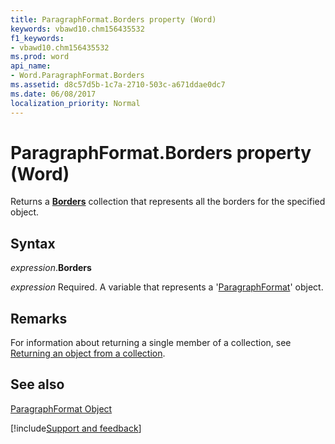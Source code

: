 ```yaml
---
title: ParagraphFormat.Borders property (Word)
keywords: vbawd10.chm156435532
f1_keywords:
- vbawd10.chm156435532
ms.prod: word
api_name:
- Word.ParagraphFormat.Borders
ms.assetid: d8c57d5b-1c7a-2710-503c-a671ddae0dc7
ms.date: 06/08/2017
localization_priority: Normal
---
```



# ParagraphFormat.Borders property (Word)

Returns a  **[Borders](Word.borders.md)** collection that represents all the borders for the specified object.


## Syntax

_expression_.**Borders**

_expression_ Required. A variable that represents a '[ParagraphFormat](Word.ParagraphFormat.md)' object.


## Remarks

For information about returning a single member of a collection, see [Returning an object from a collection](../word/Concepts/Miscellaneous/returning-an-object-from-a-collection-word.md).




## See also


[ParagraphFormat Object](Word.ParagraphFormat.md)

[!include[Support and feedback](~/includes/feedback-boilerplate.md)]